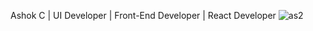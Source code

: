 Ashok C | UI Developer | Front-End Developer | React Developer
![as2](https://github.com/ashok-cp-02/portfolio/assets/117574276/783b4688-647a-40c1-9619-1b5939742d2c)
